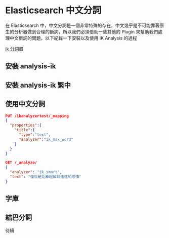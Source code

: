 # Elasticsearch 中文分詞

在 Elasticsearch 中，中文分詞是一個非常特殊的存在，中文幾乎是不可能靠著原生的分析器做到合理的斷詞，所以我們必須借助一些其他的 Plugin 來幫助我們處理中文斷詞的問題，以下紀錄一下安裝以及使用 IK Analysis 的過程

[ik 分詞器](https://github.com/medcl/elasticsearch-analysis-ik)

## 安裝 analysis-ik

## 安裝  analysis-ik 繁中

## 使用中文分詞

```JSON
PUT /ikanalyzertest/_mapping
{
  "properties":{
    "title":{
      "type":"text",
      "analyzer":"ik_max_word"
    }
  }
}
```

```JSON
GET /_analyze/
{
  "analyzer": "ik_smart",
  "text": "憧憬是距離理解最遙遠的感情"
}
```

## 字庫

## 結巴分詞

待續
